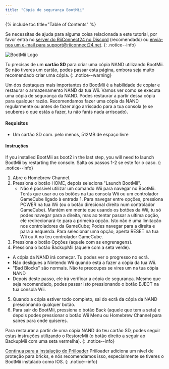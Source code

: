 ```yaml
---
title: "Cópia de segurança BootMii"
---
```


{% include toc title="Table of Contents" %}

Se necessitas de ajuda para alguma coisa relacionada a este tutorial, por favor entra no [server do RiiConnect24 no Discord](https://discord.gg/b4Y7jfD) (recomendado) ou [envia-nos um e-mail para support@riiconnect24.net](mailto:support@riiconnect24.net).
{: .notice--info}

![BootMii Logo](/images/bootmii.png)

Tu precisas de um **cartão SD** para criar uma cópia NAND utilizando BootMii. Se não tiveres um cartão, podes passar esta página, embora seja muito recomendado criar uma cópia.
{: .notice--warning}

Um dos destaques mais importantes do BootMii é a habilidade de copiar e restaurar o armazenamento NAND da tua Wii. Vamos ver como se executa uma cópia de segurança da NAND. Podes restaurar a partir dessa cópia para qualquer razão. Recomendamos fazer uma cópia da NAND regularmente ou antes de fazer algo arriscado para a tua consola (e se souberes o que estás a fazer, tu não farás nada arriscado).

#### Requisitos
* Um cartão SD com. pelo menos, 512MB de espaço livre

#### Instruções
If you installed BootMii as boot2 in the last step, you will need to launch BootMii by restarting the console. Salta os passos 1-2 se este for o caso.
{: .notice--info}
1. Abre o Homebrew Channel.
2. Pressiona o botão HOME, depois seleciona "Launch BootMii".
   - Não é possivel utilizar um comando Wii para navegar no BootMii. Terás que usar ou os botões na tua consola Wii ou um controlador GameCube ligado à entrada 1. Para navegar entre opções, pressiona POWER na tua Wii (ou o botão direcional direito num controlador GameCube). Mantém em mente que usando os botões da Wii, tu só podes navegar para a direita, mas ao tentar passar a ultima opção, ele redirecionará-te para a primeira opção. Isto não é uma limitação nos controladores da GameCube; Podes navegar para a direita e para a esquerda. Para selecionar uma opção, aperta RESET na tua Wii ou A no teu controlador GameCube.
3. Pressiona o botão Opções (aquele com as engrenagens).
4. Pressiona o botão BackupMii (aquele com a seta verde).
- A cópia da NAND irá começar. Tu podes ver o progresso no ecrã.
- Não desligues a Nintendo Wii quando está a fazer a cópia da tua Wii.
- "Bad Blocks" são normais. Não te preocupes se vires um na tua cópia NAND
- Depois deste passo, ele irá verificar a cópia de segurança. Mesmo que seja recomendado, podes passar isto pressionando o botão EJECT na tua consola Wii.
5. Quando a cópia estiver todo completo, sai do ecrã da cópia da NAND pressionando qualquer botão.
6. Para sair do BootMii, pressiona o botão Back (aquele que tem a seta) e depois podes pressionar o botão Wii Menu ou Homebrew Channel para saires para onde quiseres.

Para restaurar a partir de uma cópia NAND do teu cartão SD, podes seguir estas instruções utilizando o RestoreMii (o botão direito a seguir ao BackupMii com uma seta vermelha).
{: .notice--info}

[Continua para a instalação do Priiloader](priiloader) Priiloader adiciona um nível de proteção para bricks, e nós recomendamos isso, especialmente se tiveres o BootMii instalado como IOS.
{: .notice--info}
